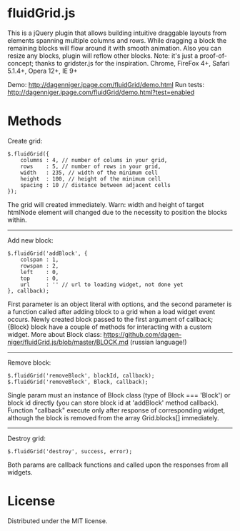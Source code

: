 fluidGrid.js
============

This is a jQuery plugin that allows building intuitive draggable layouts from elements spanning multiple columns and rows.
While dragging a block the remaining blocks will flow around it with smooth animation.
Also you can resize any blocks, plugin will reflow other blocks.
Note: it's just a proof-of-concept; thanks to gridster.js for the inspiration.
Chrome, FireFox 4+, Safari 5.1.4+, Opera 12+, IE 9+

Demo: http://dagenniger.ipage.com/fluidGrid/demo.html
Run tests: http://dagenniger.ipage.com/fluidGrid/demo.html?test=enabled

Methods
============

Create grid:

	$.fluidGrid({
		columns	: 4, // number of colums in your grid,
		rows	: 5, // number of rows in your grid,
		width	: 235, // width of the minimum cell
		height	: 100, // height of the minimum cell
		spacing : 10 // distance between adjacent cells
	});
	
The grid will created immediately.
Warn: width and height of target htmlNode element will changed due to the necessity to position the blocks within.

---

Add new block:

	$.fluidGrid('addBlock', {
		colspan	: 1,
		rowspan	: 2,
		left	: 0,
		top		: 0,
		url		: '' // url to loading widget, not done yet
	}, callback);
	
First parameter is an object literal with options,
and the second parameter is a function called after adding block to a grid when a load widget event occurs.
Newly created block passed to the first argument of callback; {Block} block have a couple of methods for interacting with a custom widget.
More about Block class: https://github.com/dagen-niger/fluidGrid.js/blob/master/BLOCK.md (russian language!)

---

Remove block:

	$.fluidGrid('removeBlock', blockId, callback);
	$.fluidGrid('removeBlock', Block, callback);
	
Single param must an instance of Block class (type of Block === 'Block') or block id directly (you can store block id at 'addBlock' method callback).
Function "callback" execute only after response of corresponding widget, although the block is removed from the array Grid.blocks[] immediately.

---

Destroy grid:

	$.fluidGrid('destroy', success, error);
	
Both params are callback functions and called upon the responses from all widgets.

License
============
Distributed under the MIT license.